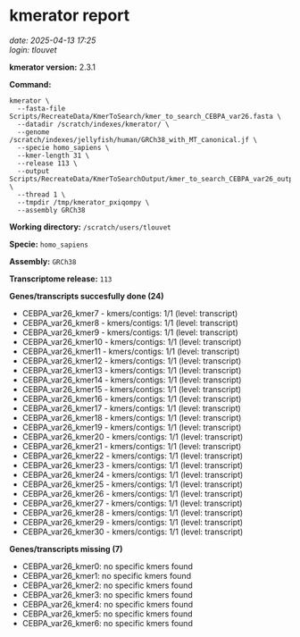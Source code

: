 # kmerator report
*date: 2025-04-13 17:25*  
*login: tlouvet*

**kmerator version:** 2.3.1

**Command:**

```
kmerator \
  --fasta-file Scripts/RecreateData/KmerToSearch/kmer_to_search_CEBPA_var26.fasta \
  --datadir /scratch/indexes/kmerator/ \
  --genome /scratch/indexes/jellyfish/human/GRCh38_with_MT_canonical.jf \
  --specie homo_sapiens \
  --kmer-length 31 \
  --release 113 \
  --output Scripts/RecreateData/KmerToSearchOutput/kmer_to_search_CEBPA_var26_output \
  --thread 1 \
  --tmpdir /tmp/kmerator_pxiqompy \
  --assembly GRCh38
```

**Working directory:** `/scratch/users/tlouvet`

**Specie:** `homo_sapiens`

**Assembly:** `GRCh38`

**Transcriptome release:** `113`

**Genes/transcripts succesfully done (24)**

- CEBPA_var26_kmer7 - kmers/contigs: 1/1 (level: transcript)
- CEBPA_var26_kmer8 - kmers/contigs: 1/1 (level: transcript)
- CEBPA_var26_kmer9 - kmers/contigs: 1/1 (level: transcript)
- CEBPA_var26_kmer10 - kmers/contigs: 1/1 (level: transcript)
- CEBPA_var26_kmer11 - kmers/contigs: 1/1 (level: transcript)
- CEBPA_var26_kmer12 - kmers/contigs: 1/1 (level: transcript)
- CEBPA_var26_kmer13 - kmers/contigs: 1/1 (level: transcript)
- CEBPA_var26_kmer14 - kmers/contigs: 1/1 (level: transcript)
- CEBPA_var26_kmer15 - kmers/contigs: 1/1 (level: transcript)
- CEBPA_var26_kmer16 - kmers/contigs: 1/1 (level: transcript)
- CEBPA_var26_kmer17 - kmers/contigs: 1/1 (level: transcript)
- CEBPA_var26_kmer18 - kmers/contigs: 1/1 (level: transcript)
- CEBPA_var26_kmer19 - kmers/contigs: 1/1 (level: transcript)
- CEBPA_var26_kmer20 - kmers/contigs: 1/1 (level: transcript)
- CEBPA_var26_kmer21 - kmers/contigs: 1/1 (level: transcript)
- CEBPA_var26_kmer22 - kmers/contigs: 1/1 (level: transcript)
- CEBPA_var26_kmer23 - kmers/contigs: 1/1 (level: transcript)
- CEBPA_var26_kmer24 - kmers/contigs: 1/1 (level: transcript)
- CEBPA_var26_kmer25 - kmers/contigs: 1/1 (level: transcript)
- CEBPA_var26_kmer26 - kmers/contigs: 1/1 (level: transcript)
- CEBPA_var26_kmer27 - kmers/contigs: 1/1 (level: transcript)
- CEBPA_var26_kmer28 - kmers/contigs: 1/1 (level: transcript)
- CEBPA_var26_kmer29 - kmers/contigs: 1/1 (level: transcript)
- CEBPA_var26_kmer30 - kmers/contigs: 1/1 (level: transcript)


**Genes/transcripts missing (7)**

- CEBPA_var26_kmer0: no specific kmers found
- CEBPA_var26_kmer1: no specific kmers found
- CEBPA_var26_kmer2: no specific kmers found
- CEBPA_var26_kmer3: no specific kmers found
- CEBPA_var26_kmer4: no specific kmers found
- CEBPA_var26_kmer5: no specific kmers found
- CEBPA_var26_kmer6: no specific kmers found
